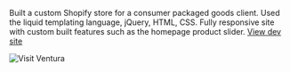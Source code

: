 Built a custom Shopify store for a consumer packaged goods client. Used the liquid templating language, jQuery, HTML, CSS. Fully responsive site with custom built features such as the homepage product slider.
<a href="https://brekki-dev.myshopify.com/" target="_blank">View dev site</a>

![Visit Ventura](img/work/proj-11/homepage_shopify.png)